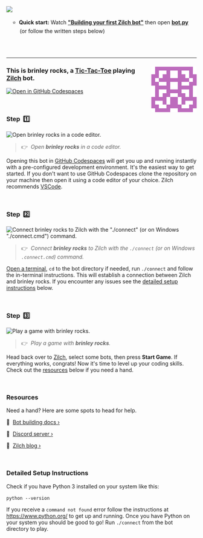 
<a href="https://www.youtube.com/@zilchdev">
<img src="https://www.zilch.dev/get-started-thumbnail.png" width="400px"/>
</a>

&nbsp;&nbsp;&nbsp;&nbsp;⭐&nbsp;&nbsp;**Quick start:** Watch [**"Building your first Zilch bot"**](https://www.youtube.com/@zilchdev) then open [**bot.py**](bot.py)<br/>&nbsp;&nbsp;&nbsp;&nbsp;&nbsp;&nbsp;&nbsp;&nbsp;&nbsp;(or follow the written steps below)

<br/>
<br/>

---

### <img align="right" src="./avatar.svg"/> This is brinley rocks, a [Tic-Tac-Toe](https://www.zilch.dev/tic-tac-toe) playing [Zilch](https://www.zilch.dev) bot.

[![Open in GitHub Codespaces](https://github.com/codespaces/badge.svg)](https://codespaces.new/davidhparkinson/brinley-rocks?quickstart=1)

<br/>

### Step &nbsp;1️⃣

![Open brinley rocks in a code editor.](https://www.zilch.dev/readme-v1-step1.gif)

> 👉 &nbsp;_Open **brinley rocks** in a code editor._

Opening this bot in [GitHub Codespaces](https://docs.github.com/en/codespaces) will get you up and running instantly with a pre-configured development environment. It's the easiest way to get started. If you don't want to use GitHub Codespaces clone the repository on your machine then open it using a code editor of your choice. Zilch recommends [VSCode](https://code.visualstudio.com/).

<br/>

### Step &nbsp;2️⃣

![Connect brinley rocks to Zilch with the "./connect" (or on Windows "./connect.cmd") command.](https://www.zilch.dev/readme-v1-step2.gif)

> 👉 &nbsp;_Connect **brinley rocks** to Zilch with the `./connect` (or on Windows `.connect.cmd`) command._

[Open a terminal](https://code.visualstudio.com/docs/terminal/basics), `cd` to the bot directory if needed, run `./connect` and follow the in-terminal instructions. This will establish a connection between Zilch and brinley rocks. If you encounter any issues see the [detailed setup instructions](#detailed-setup-instructions) below.

<br/>

### Step &nbsp;3️⃣

![Play a game with brinley rocks.](https://www.zilch.dev/readme-v2-step3.gif)

> 👉 &nbsp;_Play a game with **brinley rocks**._

Head back over to [Zilch](https://www.zilch.dev/tic-tac-toe), select some bots, then press **Start Game**. If everything works, congrats! Now it's time to level up your coding skills. Check out the [resources](#resources) below if you need a hand.

<br/>

### Resources

Need a hand? Here are some spots to head for help.

🤖 &nbsp;[Bot building docs ›](https://www.zilch.dev/docs/building-bots)

💬 &nbsp;[Discord server ›](https://discord.gg/eFNVTn5tY8)

📖 &nbsp;[Zilch blog ›](https://www.zilch.dev/blog)

<br/>

### Detailed Setup Instructions

Check if you have Python 3 installed on your system like this:

```
python --version
```

If you receive a `command not found` error follow the instructions
at https://www.python.org/ to get up and running. Once you have Python
on your system you should be good to go! Run `./connect` from the
bot directory to play.

